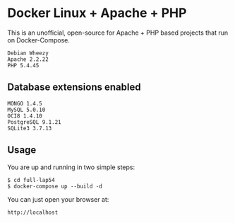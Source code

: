 # Docker Linux + Apache + PHP
This is an unofficial, open-source for Apache + PHP based projects that run on Docker-Compose. 

    Debian Wheezy
    Apache 2.2.22
    PHP 5.4.45

## Database extensions enabled

    MONGO 1.4.5
    MySQL 5.0.10
    OCI8 1.4.10
    PostgreSQL 9.1.21 
    SQLite3 3.7.13

## Usage
You are up and running in two simple steps:

    $ cd full-lap54
    $ docker-compose up --build -d 


You can just open your browser at:

    http://localhost